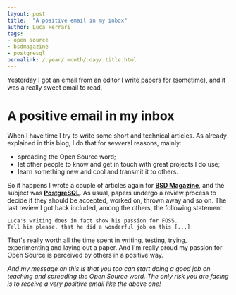 ```yaml
---
layout: post
title:  "A positive email in my inbox"
author: Luca Ferrari
tags:
- open source
- bsdmagazine
- postgresql
permalink: /:year/:month/:day/:title.html
---
```

Yesterday I got an email from an editor I write papers for (sometime), and it was a really sweet email to read.

# A positive email in my inbox

When I have time I try to write some short and technical articles. As already explained in this blog, I do that for sevveral reasons, mainly:
- spreading the Open Source word;
- let other people to know and get in touch with great projects I do use;
- learn something new and cool and transmit it to others.

So it happens I wrote a couple of articles again for **[BSD Magazine](http://www.bsdmag.org)**, and the subject was **[PostgreSQL](https://www.postgresql.org)**. As usual, papers undergo a review process to decide if they should be accepted, worked on, thrown away and so on.
The last review I got back included, among the others, the following statement:


    Luca's writing does in fact show his passion for FOSS.
    Tell him please, that he did a wonderful job on this [...]

That's really worth all the time spent in writing, testing, trying, experimenting and laying out a paper. And I'm really proud my passion for Open Source is perceived by others in a positive way.

*And my message on this is that you too can start doing a good job on teaching and spreading the Open Source word.
The only risk you are facing is to receive a very positive email like the above one!*
